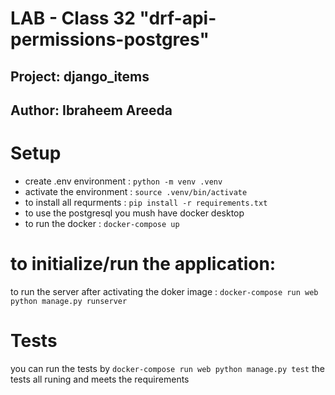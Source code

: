 # LAB - Class 32 "drf-api-permissions-postgres"
## Project: django_items
## Author: Ibraheem Areeda


# Setup
- create .env environment : `python -m venv .venv`
- activate the environment : `source .venv/bin/activate`
- to install all requrments : `pip install -r requirements.txt`
- to use the postgresql you mush have docker desktop
- to run the docker : `docker-compose up`

# to initialize/run the application:

to run the server after activating the doker image : `docker-compose run web python manage.py runserver`

# Tests
you can run the tests by `docker-compose run web python manage.py test`
the tests all runing and meets the requirements
